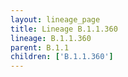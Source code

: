 ```yaml
---
layout: lineage_page
title: Lineage B.1.1.360
lineage: B.1.1.360
parent: B.1.1
children: ['B.1.1.360']
---
```

